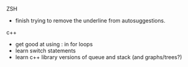 ZSH
 - finish trying to remove the underline from autosuggestions.

c++
- get good at using : in for loops
- learn switch statements
- learn c++ library versions of queue and stack (and graphs/trees?)
